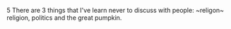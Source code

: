 5
There are 3 things that I've learn never to discuss with people: ~religon~ religion, politics and the great pumpkin.